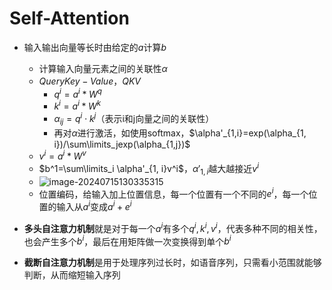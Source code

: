 # Self-Attention

- 输入输出向量等长时由给定的$a$计算$b$
  - 计算输入向量元素之间的关联性$\alpha$
  - $QueryKey-Value，QKV$
    - $q^i = a^i * W^q$
    - $k^i = a^i * W^k$
    - $\alpha_{ij}=q^i \cdot k^j$（表示i和j向量之间的关联性）
    - 再对$\alpha$进行激活，如使用softmax，$\alpha'_{1,i}=exp(\alpha_{1, i})/\sum\limits_jexp(\alpha_{1,j})$
  - $v^i=a^i * W^v$
  - $b^1=\sum\limits_i \alpha'_{1, i}v^i$，$\alpha'_{1, i}$越大越接近$v^i$
  - ![image-20240715130335315](C:\Users\Fighoh\Pictures\image-20240715130335315.png)
  - 位置编码，给输入加上位置信息，每一个位置有一个不同的$e^i$，每一个位置的输入从$a^i$变成$a^i+e^i$

- **多头自注意力机制**就是对于每一个$a^i$有多个$q^i, k^i, v^i$，代表多种不同的相关性，也会产生多个$b^i$，最后在用矩阵做一次变换得到单个$b^i$
- **截断自注意力机制**是用于处理序列过长时，如语音序列，只需看小范围就能够判断，从而缩短输入序列
